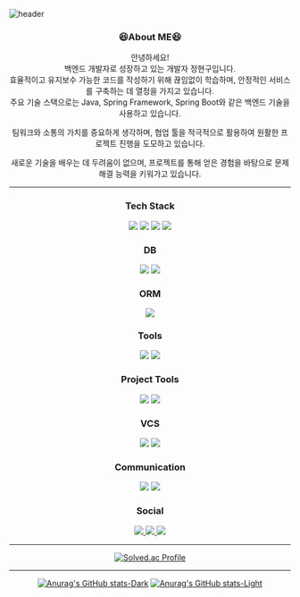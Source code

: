   ![header](https://capsule-render.vercel.app/api?type=waving&color=0:2C2C2C,100:FFFFFF&height=250&section=header&text=Jhynguu's%20GitHub!&fontSize=70&animation=scaleIn&fontAlignY=40&fontColor=)
  <div align='center'>
  
  ### 😆About ME😆<br>
  안녕하세요!<br>
  백엔드 개발자로 성장하고 있는 개발자 정현구입니다.<br>
  효율적이고 유지보수 가능한 코드를 작성하기 위해 끊임없이 학습하며, 안정적인 서비스를 구축하는 데 열정을 가지고 있습니다.<br>
  주요 기술 스택으로는 Java, Spring Framework, Spring Boot와 같은 백엔드 기술을 사용하고 있습니다.<br>

  팀워크와 소통의 가치를 중요하게 생각하며, 협업 툴을 적극적으로 활용하여 원활한 프로젝트 진행을 도모하고 있습니다.<br>

  새로운 기술을 배우는 데 두려움이 없으며, 프로젝트를 통해 얻은 경험을 바탕으로 문제 해결 능력을 키워가고 있습니다.<br>
  <hr>

  ### Tech Stack<br>
  <img src="https://img.shields.io/badge/java-007396?style=for-the-badge&logo=java&logoColor=white"> 
  <img src="https://img.shields.io/badge/Spring-6DB33F?style=for-the-badge&logo=Spring&logoColor=white">
  <img src="https://img.shields.io/badge/springboot-6DB33F?style=for-the-badge&logo=springboot&logoColor=white">
  <img src="https://img.shields.io/badge/Spring Security-6DB33F?style=for-the-badge&logo=Spring Security&logoColor=white">

  ### DB<br>
  <img src="https://img.shields.io/badge/MySQL-4479A1?style=for-the-badge&logo=MySQL&logoColor=white">
  <img src="https://img.shields.io/badge/JDBC-007396?style=for-the-badge&logo=Databricks&logoColor=white">

  ### ORM<br>
  <img src="https://img.shields.io/badge/JPA-6DB33F?style=for-the-badge&logo=Hibernate&logoColor=white">


  ### Tools<br>
  <img src="https://img.shields.io/badge/IntelliJ IDEA-000000?style=for-the-badge&logo=IntelliJ-IDEA&logoColor=white">
  <img src="https://img.shields.io/badge/VSCode-007ACC?style=for-the-badge&logo=Visual-Studio-Code&logoColor=white">

  ### Project Tools<br>
  <img src="https://img.shields.io/badge/Notion-000000?style=for-the-badge&logo=Notion&logoColor=white">
  <img src="https://img.shields.io/badge/Jira-0052CC?style=for-the-badge&logo=Jira&logoColor=white">

  ### VCS<br>
  <img src="https://img.shields.io/badge/github-181717?style=for-the-badge&logo=github&logoColor=white">
  <img src="https://img.shields.io/badge/git-F05032?style=for-the-badge&logo=git&logoColor=white">

  ### Communication<br>
  <img src="https://img.shields.io/badge/Slack-4A154B?style=for-the-badge&logo=Slack&logoColor=white">
  <img src="https://img.shields.io/badge/Discord-5865F2?style=for-the-badge&logo=Discord&logoColor=white">
  
  ### Social
  <a href=https://www.instagram.com/jhyngu/> <img src="https://img.shields.io/badge/Instagram-E4405F?style=for-the-badge&logo=Instagram&logoColor=white&link=https://www.instagram.com/jhyngu/"> </a>
  <a href=https://jhyngu.tistory.com/> <img src="https://img.shields.io/badge/Tistory-000000?style=for-the-badge&logo=Tistory&logoColor=white&link=https://jhyngu.tistory.com/"> </a>
  <a href=mailto:jhyngu0531@gmail.com> <img src="https://img.shields.io/badge/Gmail-EA4335?style=for-the-badge&logo=Gmail&logoColor=white&link=mailto:jhyngu0531@gmail.com"> </a>
  <hr>

[![Solved.ac Profile](http://mazassumnida.wtf/api/v2/generate_badge?boj=hyungu0531)](https://solved.ac/이름/)

<hr>

[![Anurag's GitHub stats-Dark](https://github-readme-stats.vercel.app/api?username=jhynguu&show_icons=true&theme=dark#gh-dark-mode-only)](https://github.com/jhynguu/github-readme-stats#gh-dark-mode-only)
[![Anurag's GitHub stats-Light](https://github-readme-stats.vercel.app/api?username=jhyngu&show_icons=true&theme=default#gh-light-mode-only)](https://github.com/jhyngu/github-readme-stats#gh-light-mode-only)
</div>

